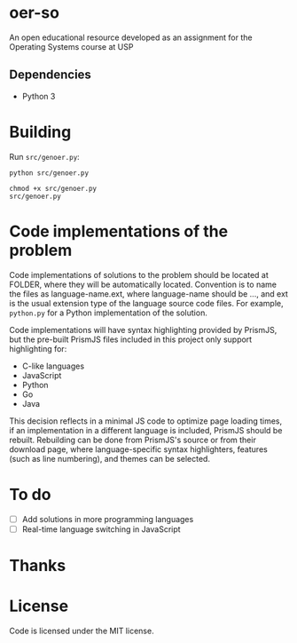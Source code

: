 # oer-so
An open educational resource developed as an assignment for the Operating Systems course at USP

## Dependencies

* Python 3

# Building

Run `src/genoer.py`:

    python src/genoer.py

    chmod +x src/genoer.py
    src/genoer.py

# Code implementations of the problem

Code implementations of solutions to the problem should be located at FOLDER,
where they will be automatically located. Convention is to name the files as
language-name.ext, where language-name should be ..., and ext is the usual
extension type of the language source code files.
For example, `python.py` for a Python implementation of the solution.

Code implementations will have syntax highlighting provided by PrismJS, but
the pre-built PrismJS files included in this project only support highlighting
for:

* C-like languages
* JavaScript
* Python
* Go
* Java

This decision reflects in a minimal JS code to optimize page loading times,
if an implementation in a different language is included, PrismJS should be
rebuilt. Rebuilding can be done from PrismJS's source or from their download
page, where language-specific syntax highlighters, features (such as line
numbering), and themes can be selected.

# To do
* [ ] Add solutions in more programming languages
* [ ] Real-time language switching in JavaScript

# Thanks

# License
Code is licensed under the MIT license.
